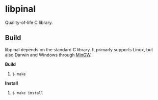 # libpinal
Quality-of-life C library.


## Build
libpinal depends on the standard C library. It primarly supports Linux, but also
Darwin and Windows through [MinGW](https://github.com/skeeto/w64devkit).

**Build**  
1. `$ make`

**Install**  
1. `$ make install`

